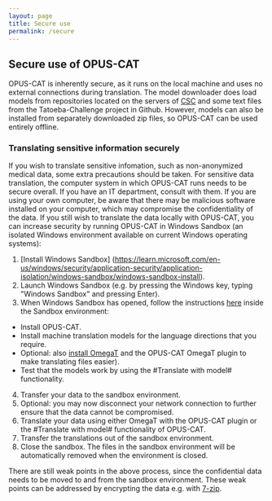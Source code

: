 ```yaml
---
layout: page
title: Secure use
permalink: /secure
---
```

## Secure use of OPUS-CAT

OPUS-CAT is inherently secure, as it runs on the local machine and uses no external connections during translation. The model downloader does load models from repositories located on the servers of [CSC](https://csc.fi/en/about-us/what-csc/) and some text files from the Tatoeba-Challenge project in Github. However, models can also be installed from separately downloaded zip files, so OPUS-CAT can be used entirely offline.

### Translating sensitive information securely

If you wish to translate sensitive infomation, such as non-anonymized medical data, some extra precautions should be taken. For sensitive data translation, the computer system in which OPUS-CAT runs needs to be secure overall. If you have an IT department, consult with them. If you are using your own computer, be aware that there may be malicious software installed on your computer, which may compromise the confidentiality of the data. If you still wish to translate the data locally with OPUS-CAT, you can increase security by running OPUS-CAT in Windows Sandbox (an isolated Windows environment available on current Windows operating systems):

1. [Install Windows Sandbox] (https://learn.microsoft.com/en-us/windows/security/application-security/application-isolation/windows-sandbox/windows-sandbox-install).
2. Launch Windows Sandbox (e.g. by pressing the Windows key, typing "Windows Sandbox" and pressing Enter).
3. When Windows Sandbox has opened, follow the instructions [here](https://helsinki-nlp.github.io/OPUS-CAT/install) inside the Sandbox environment:
  - Install OPUS-CAT.
  - Install machine translation models for the language directions that you require.
  - Optional: also [install OmegaT](https://omegat.org/) and the OPUS-CAT OmegaT plugin to make translating files easier).
  - Test that the models work by using the #Translate with model# functionality.
4. Transfer your data to the sandbox environment.
5. Optional: you may now disconnect your network connection to further ensure that the data cannot be compromised.
6. Translate your data using either OmegaT with the OPUS-CAT plugin or the #Translate with model# functionality of OPUS-CAT.
7. Transfer the translations out of the sandbox environment.
8. Close the sandbox. The files in the sandbox environment will be automatically removed when the environment is closed.

There are still weak points in the above process, since the confidential data needs to be moved to and from the sandbox environment. These weak points can be addressed by encrypting the data e.g. with [7-zip](https://www.7-zip.org/).